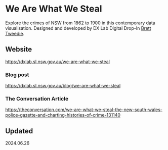 # We Are What We Steal

Explore the crimes of NSW from 1862 to 1900 in this contemporary data visualisation. Designed and developed by DX Lab Digital Drop-In [Brett Tweedie](https://www.dragtotrash.com).

## Website
https://dxlab.sl.nsw.gov.au/we-are-what-we-steal

### Blog post
https://dxlab.sl.nsw.gov.au/blog/we-are-what-we-steal

### The Conversation Article
https://theconversation.com/we-are-what-we-steal-the-new-south-wales-police-gazette-and-charting-histories-of-crime-131140

## Updated

2024.06.26
